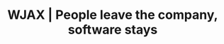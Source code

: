 ---
layout: post
title:  "WJAX | People leave the company, software stays"
tags:
content_pieces: 
    - type: youtube
      url: https://www.youtube.com/embed/kKP6qsiG6rY
    - type: speakerdeck
      url: https://speakerdeck.com/player/767daf265e97452695a7a58987768506
---